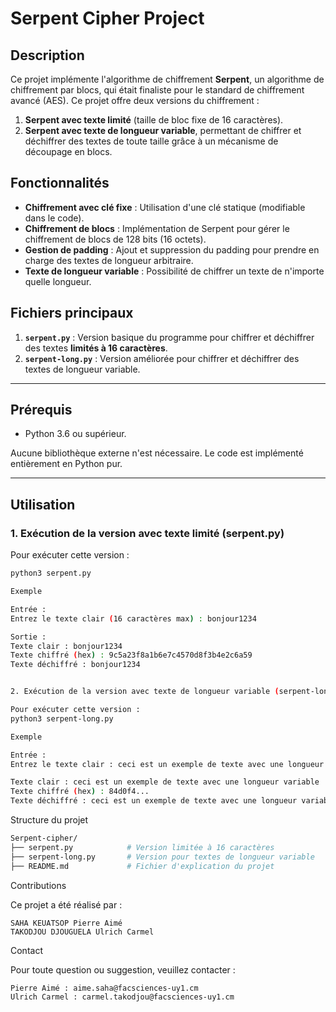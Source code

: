 # Serpent Cipher Project

## Description
Ce projet implémente l'algorithme de chiffrement **Serpent**, un algorithme de chiffrement par blocs, qui était finaliste pour le standard de chiffrement avancé (AES). Ce projet offre deux versions du chiffrement : 
1. **Serpent avec texte limité** (taille de bloc fixe de 16 caractères).
2. **Serpent avec texte de longueur variable**, permettant de chiffrer et déchiffrer des textes de toute taille grâce à un mécanisme de découpage en blocs.

## Fonctionnalités
- **Chiffrement avec clé fixe** : Utilisation d'une clé statique (modifiable dans le code).
- **Chiffrement de blocs** : Implémentation de Serpent pour gérer le chiffrement de blocs de 128 bits (16 octets).
- **Gestion de padding** : Ajout et suppression du padding pour prendre en charge des textes de longueur arbitraire.
- **Texte de longueur variable** : Possibilité de chiffrer un texte de n'importe quelle longueur.

## Fichiers principaux
1. **`serpent.py`** : Version basique du programme pour chiffrer et déchiffrer des textes **limités à 16 caractères**.
2. **`serpent-long.py`** : Version améliorée pour chiffrer et déchiffrer des textes de longueur variable.

---

## Prérequis
- Python 3.6 ou supérieur.

Aucune bibliothèque externe n'est nécessaire. Le code est implémenté entièrement en Python pur.

---

## Utilisation

### 1. **Exécution de la version avec texte limité (serpent.py)**
Pour exécuter cette version :
```bash
python3 serpent.py

Exemple

Entrée :
Entrez le texte clair (16 caractères max) : bonjour1234

Sortie :
Texte clair : bonjour1234
Texte chiffré (hex) : 9c5a23f8a1b6e7c4570d8f3b4e2c6a59
Texte déchiffré : bonjour1234


2. Exécution de la version avec texte de longueur variable (serpent-long.py)

Pour exécuter cette version :
python3 serpent-long.py

Exemple

Entrée :
Entrez le texte clair : ceci est un exemple de texte avec une longueur variable

Texte clair : ceci est un exemple de texte avec une longueur variable
Texte chiffré (hex) : 84d0f4...
Texte déchiffré : ceci est un exemple de texte avec une longueur variable

```

Structure du projet
```bash
Serpent-cipher/
├── serpent.py            # Version limitée à 16 caractères
├── serpent-long.py       # Version pour textes de longueur variable
├── README.md             # Fichier d'explication du projet

```

Contributions

Ce projet a été réalisé par :

    SAHA KEUATSOP Pierre Aimé
    TAKODJOU DJOUGUELA Ulrich Carmel


Contact

Pour toute question ou suggestion, veuillez contacter :

    Pierre Aimé : aime.saha@facsciences-uy1.cm
    Ulrich Carmel : carmel.takodjou@facsciences-uy1.cm